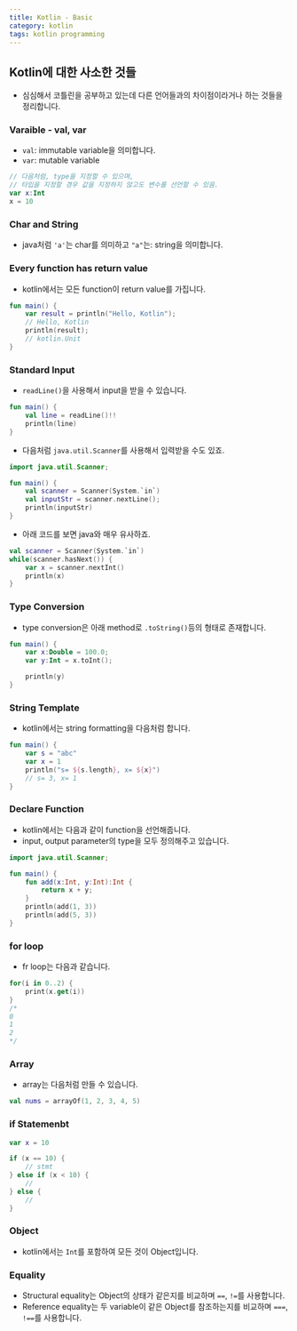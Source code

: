 ```yaml
---
title: Kotlin - Basic
category: kotlin
tags: kotlin programming
---
```


## Kotlin에 대한 사소한 것들

- 심심해서 코틀린을 공부하고 있는데 다른 언어들과의 차이점이라거나 하는 것들을 정리합니다.

### Varaible - val, var

- `val`: immutable variable을 의미합니다.
- `var`: mutable variable

```kotlin
// 다음처럼, type을 지정할 수 있으며, 
// 타입을 지정할 경우 값을 지정하지 않고도 변수를 선언할 수 있음.
var x:Int
x = 10
```

### Char and String

- java처럼 `'a'`는 char를 의미하고 `"a"`는: string을 의미합니다.

### Every function has return value

- kotlin에서는 모든 function이 return value를 가집니다.

```kotlin
fun main() {
    var result = println("Hello, Kotlin");
    // Hello, Kotlin
    println(result);
    // kotlin.Unit
}
```

### Standard Input

- `readLine()`을 사용해서 input을 받을 수 있습니다.

```kotlin
fun main() {
    val line = readLine()!!
    println(line)
}
```

- 다음처럼 `java.util.Scanner`를 사용해서 입력받을 수도 있죠.

```kotlin
import java.util.Scanner;

fun main() {
    val scanner = Scanner(System.`in`)
    val inputStr = scanner.nextLine();
    println(inputStr)
}
```

- 아래 코드를 보면 java와 매우 유사하죠.

```kotlin
val scanner = Scanner(System.`in`)
while(scanner.hasNext()) {
    var x = scanner.nextInt()
    println(x)
}
```

### Type Conversion

- type conversion은 아래 method로 `.toString()`등의 형태로 존재합니다.

```kotlin
fun main() {
    var x:Double = 100.0;
    var y:Int = x.toInt();

    println(y)
}
```

### String Template

- kotlin에서는 string formatting을 다음처럼 합니다.

```kotlin
fun main() {
    var s = "abc"
    var x = 1
    println("s= ${s.length}, x= ${x}")
    // s= 3, x= 1
}
```

### Declare Function

- kotlin에서는 다음과 같이 function을 선언해줍니다.
- input, output parameter의 type을 모두 정의해주고 있습니다.

```kotlin
import java.util.Scanner;

fun main() {
    fun add(x:Int, y:Int):Int {
        return x + y;
    }
    println(add(1, 3))
    println(add(5, 3))
}
```

### for loop 

- fr loop는 다음과 같습니다.

```kotlin
for(i in 0..2) {
    print(x.get(i))
}
/*
0
1
2
*/
```

### Array

- array는 다음처럼 만들 수 있습니다.

```kotlin
val nums = arrayOf(1, 2, 3, 4, 5)
```

### if Statemenbt

```kotlin
var x = 10

if (x == 10) {
    // stmt
} else if (x < 10) {
    // 
} else {
    // 
}
```

### Object

- kotlin에서는 `Int`를 포함하여 모든 것이 Object입니다.

### Equality

- Structural equality는 Object의 상태가 같은지를 비교하며 `==`, `!=`를 사용합니다.
- Reference equality는 두 variable이 같은 Object를 참조하는지를 비교하며 `===`, `!==`를 사용합니다.
